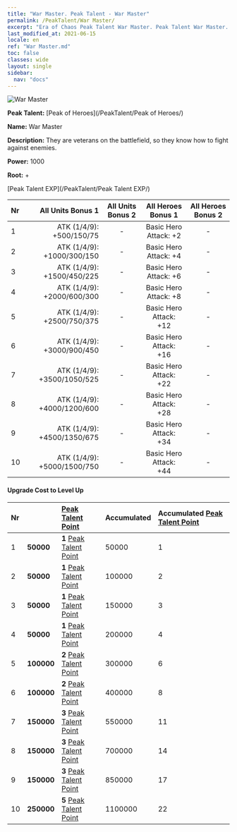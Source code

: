 ```yaml
---
title: "War Master. Peak Talent - War Master"
permalink: /PeakTalent/War Master/
excerpt: "Era of Chaos Peak Talent War Master. Peak Talent War Master. War Master"
last_modified_at: 2021-06-15
locale: en
ref: "War Master.md"
toc: false
classes: wide
layout: single
sidebar:
  nav: "docs"
---
```


  ![War Master](/images/pt/talent_1001.png)

  **Peak Talent:** [Peak of Heroes](/PeakTalent/Peak of Heroes/)

  **Name:** War Master

  **Description:** They are veterans on the battlefield, so they know how to fight against enemies.

  **Power:** 1000

  **Root:** +

  [Peak Talent EXP](/PeakTalent/Peak Talent EXP/)

  | Nr | All Units Bonus 1 | All Units Bonus 2 | All Heroes Bonus 1 | All Heroes Bonus 2 |
  |:---|--------------:|:-------------:|:-------------:|:-------------:|
  | 1 | ATK (1/4/9): +500/150/75 | - | Basic Hero Attack: +2 | - |
  | 2 | ATK (1/4/9): +1000/300/150 | - | Basic Hero Attack: +4 | - |
  | 3 | ATK (1/4/9): +1500/450/225 | - | Basic Hero Attack: +6 | - |
  | 4 | ATK (1/4/9): +2000/600/300 | - | Basic Hero Attack: +8 | - |
  | 5 | ATK (1/4/9): +2500/750/375 | - | Basic Hero Attack: +12 | - |
  | 6 | ATK (1/4/9): +3000/900/450 | - | Basic Hero Attack: +16 | - |
  | 7 | ATK (1/4/9): +3500/1050/525 | - | Basic Hero Attack: +22 | - |
  | 8 | ATK (1/4/9): +4000/1200/600 | - | Basic Hero Attack: +28 | - |
  | 9 | ATK (1/4/9): +4500/1350/675 | - | Basic Hero Attack: +34 | - |
  | 10 | ATK (1/4/9): +5000/1500/750 | - | Basic Hero Attack: +44 | - |


#### Upgrade Cost to Level Up

  | Nr | <i class="fas fa-coins"/> | [Peak Talent Point](/Items/con_934/) | Accumulated <i class="fas fa-coins"/> | Accumulated [Peak Talent Point](/Items/con_934/) |
  |:---|:--------------|:-------------|:-------------|:-------------|
  | 1 | **50000** | **1** [Peak Talent Point](/Items/con_934/) | 50000 | 1 |
  | 2 | **50000** | **1** [Peak Talent Point](/Items/con_934/) | 100000 | 2 |
  | 3 | **50000** | **1** [Peak Talent Point](/Items/con_934/) | 150000 | 3 |
  | 4 | **50000** | **1** [Peak Talent Point](/Items/con_934/) | 200000 | 4 |
  | 5 | **100000** | **2** [Peak Talent Point](/Items/con_934/) | 300000 | 6 |
  | 6 | **100000** | **2** [Peak Talent Point](/Items/con_934/) | 400000 | 8 |
  | 7 | **150000** | **3** [Peak Talent Point](/Items/con_934/) | 550000 | 11 |
  | 8 | **150000** | **3** [Peak Talent Point](/Items/con_934/) | 700000 | 14 |
  | 9 | **150000** | **3** [Peak Talent Point](/Items/con_934/) | 850000 | 17 |
  | 10 | **250000** | **5** [Peak Talent Point](/Items/con_934/) | 1100000 | 22 |
